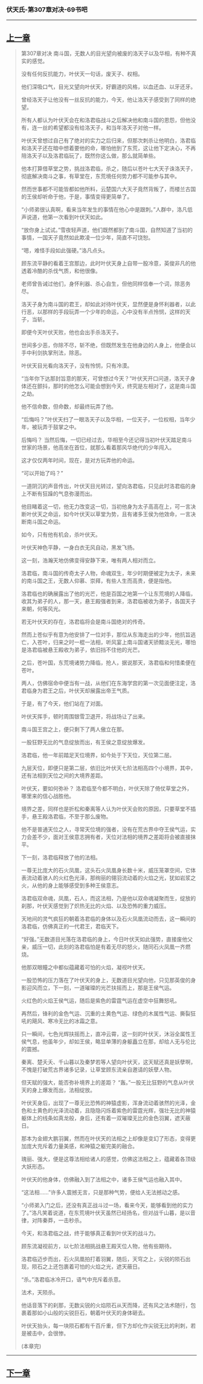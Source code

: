 ### 伏天氏-第307章对决-69书吧

--------
[上一章](./025bca41bab398e134887fcda4b9be0f.md)
--------


>
>
>
>第307章对决
>南斗国，无数人的目光望向被废的洛天子以及华相，有种不真实的感觉。
>
>没有任何反抗能力，叶伏天一句话，废天子、权相。
>
>他们深吸口气，目光又望向叶伏天，好霸道的风格，以血还血、以牙还牙。
>
>曾经洛天子让他没有一丝反抗的能力，今天，他让洛天子感受到了同样的绝望。
>
>所有人都认为叶伏天会在和洛君临战斗之后解决他和南斗国的恩怨，但他没有，连一丝的希望都没有给洛天子，和当年洛天子对他一样。
>
>叶伏天曾想过自己有了绝对的实力之后归来，但那次刺杀让他明白，洛君临和洛天子还在暗中想着要他的命，哪怕他到了东荒，这让他下定决心，不再陪洛天子以及洛君临玩了，既然你这么做，那么就简单些。
>
>他本打算借草堂之势，挑战洛君临，杀之，随后以苍叶七大天子诛洛天子，彻底解决南斗之事，有草堂在，东荒境任何势力都不可能参与其中。
>
>然而世事都不可能皆都如他所料，云楚国六大天子竟然背叛了，而楼兰古国的王侯却听命于他，于是，事情变得更简单了。
>
>“小师弟很认真啊，看来当年发生的事情在他心中是跟刺。”人群中，洛凡低声说道，他第一次看到叶伏天如此。
>
>“放你身上试试。”雪夜轻声道，他们既然都到了南斗国，自然知道了当初的事情，一国天子竟然如此欺凌一位少年，简直不可饶恕。
>
>“嗯，难怪手段如此强硬。”洛凡点头。
>
>顾东流平静的看着王宫那边，此时叶伏天身上自带一股冷意，英俊非凡的他透着冷酷的杀伐气质，和他很像。
>
>老师曾告诫过他们，身怀利器、杀心自生，但他同样信奉一个词，除恶务尽。
>
>洛天子身为南斗国的君王，却如此对待叶伏天，显然便是身怀利器者，以此行恶，以那样的手段玩弄一个少年的命运，心中没有半点怜悯，这样的天子，当斩。
>
>即便今天叶伏天败，他也会出手杀洛天子。
>
>世间多少恶，你除不尽，斩不绝，但既然发生在他身边的人身上，他便会以手中利剑执掌刑法，除恶。
>
>叶伏天目光看向洛天子，没有怜悯，只有冷漠。
>
>“当年你下达那封旨意的那天，可曾想过今天？”叶伏天开口问道，洛天子身体还在颤抖，那时的他怎么可能会想到今天，终究是左相对了，这是南斗国之劫。
>
>他不信命数，但命数，却最终玩弄了他。
>
>“后悔吗？”叶伏天扫了一眼洛天子以及华相，一位天子，一位权相，当年少年，被玩弄于鼓掌之中。
>
>后悔吗？
>当然后悔，一切已经过去，华相至今还记得当初叶伏天踏足南斗世家的场景，他高坐在首位，就那么看着那风华绝代的少年闯入。
>
>这才仅仅两年时间，现在，是对方玩弄他的命运。
>
>“可以开始了吗？”
>
>一道阴沉的声音传出，叶伏天目光转过，望向洛君临，只见此时洛君临的身上不断有狂躁的气息弥漫而出。
>
>他目睹着这一切，他无力改变这一切，当初他身为太子高高在上，可一言决断叶伏天之命运，如今叶伏天以草堂为势，且有诸多王侯为他效命，一言决断南斗国之命运。
>
>如今，只有他有机会，杀叶伏天。
>
>叶伏天神色平静，一身白衣无风自动，黑发飞扬。
>
>这一刻，浩瀚天地仿佛变得安静下来，唯有两人相对而立。
>
>洛君临，南斗国的传奇太子人物，命魂双生，年少时期便被定为太子，未来的南斗国之王，无数人仰慕、崇拜，有些人生而高贵，便是指他。
>
>洛君临也的确展露出了他的光芒，他是百国之地第一个让东荒境的人降临，收其为弟子的人，那一天，悬王殿强者到来，洛君临被收为弟子，各国天子来朝，何等风光。
>
>若无叶伏天的存在，洛君临将会是南斗国绝对的传奇。
>
>然而上苍似乎有意为他安排了一位对手，那位从东海走出的少年，他抗旨逃亡，入苍叶，归来之时一棍一法相，听风宴上南斗国诸天骄黯淡无光，哪怕是洛君临被悬王殿收为弟子，依旧挡不住他的光芒。
>
>之后，苍叶国，东荒境诸势力降临，抢人，据说那天，洛君临和何惜柔便在苍叶。
>
>两人，仿佛宿命中便当有一战，从他们在东海学宫的第一次见面便注定，洛君临身为君王之后，叶伏天却展露出帝王气质。
>
>于是，有了今天，他们站在了对面。
>
>叶伏天挥手，顿时周围银雪卫退开，将战场让了出来。
>
>南斗国王宫之上，便只剩下了两人傲立在那。
>
>一股狂野无比的气息绽放而出，有王侯之意绽放爆发。
>
>洛君临，他一年前踏足天位境界，如今处于下天位，天位第二层。
>
>九层天位，即便只是第二层，依旧比叶伏天七阶法相高四个小境界，其中，还有法相到天位之间的大境界差距。
>
>叶伏天，要如何弥补？
>洛君临至今都不明白，叶伏天除了倚仗草堂之外，哪里来的信心战胜他。
>
>境界之差，同样也是折松和秦离等人认为叶伏天会败的原因，只要草堂不插手，悬王殿洛君临，不至于那么废物。
>
>他不是普通天位之人，寻常天位境的强者，没有在荒古界中夺王侯气运，实力会差不少，面对王侯意志拥有者，天位对法相的境界之差距将会被直接抹平。
>
>下一刻，洛君临释放了他的法相。
>
>一尊无比庞大的石火凤凰，这头石火凤凰身长数十米，威压笼罩空间，它体表流动着骇人的火红色光泽，那绚丽的翎羽流动着的火焰之光，犹如岩浆之火，从他的身上能够感受到多种王侯意志。
>
>洛君临双命魂，凤凰，石人，而这法相，乃是他以双命魂凝聚而生，绽放的刹那，叶伏天感觉到了炽热无比的火焰、以及恐怖的重力威压。
>
>天地间的灵气疯狂的朝着洛君临的身体以及石火凤凰流动而去，这一瞬间的洛君临，仿佛真正的一代君王，君临天下。
>
>“好强。”无数道目光落在洛君临的身上，今日叶伏天如此强势，直接废他父亲，威压一切，此刻的洛君临怕是有着无尽的怒火，随同石火凤凰一齐燃烧。
>
>他那双眼瞳之中都似蕴藏着可怕的火焰，凝视叶伏天。
>
>一股恐怖的压力落在了叶伏天的身上，无数道目光望向他，只见那英俊的身影迎风而立，下一刻，一道璀璨的光芒扶摇而上，那是王侯气运。
>
>火红色的火焰王侯气运，随后是紫色的雷霆气运在虚空中狂舞怒吼。
>
>再然后，锋利的金色气运、沉重的土黄色气运、绿色的木属性气运、撕裂狂吼的飓风、寒冷无比的冰霜之意。
>
>只一瞬间，七色光辉扶摇而上，直冲云霄，这一刻的叶伏天，沐浴全属性王侯气息，他虽年少，却如王侯，略显单薄的身躯矗立在那，却给人无与伦比的震撼。
>
>秦离、楚夭夭、千山暮以及秦梦若等人望向叶伏天，这天赋还真是妖孽啊，不愧是打破荒古界诸多记录，让草堂顾东流亲自邀请的妖孽人物。
>
>但天赋的强大，能否弥补境界上的差距？
>“轰。”一股无比狂野的气息从叶伏天的身上爆发而出，法相绽放。
>
>叶伏天身后，出现了一尊无比恐怖的神猿虚影，浑身流动着骇然的光泽，金色和土黄色的光泽流动着，且隐隐闪烁着紫色的雷霆光辉，强壮无比的神猿躯体上的线条如真龙般，身后，还有着一双璀璨无比的金色羽翼，遮天蔽日。
>
>那本为金翅大鹏羽翼，然而在叶伏天的法相之上却像是变幻了形态，变得更加庞大充斥着力量美感，和神猿之躯完美的融合。
>
>瑰丽、强大，便是这尊法相给诸人的感觉，仿佛这法相之上，蕴藏着各顶级大妖形态。
>
>叶伏天的他身体，仿佛融入到了法相之中，诸多王侯气运也融入其中。
>
>“这法相……”许多人震撼无言，只是那种气势，便给人无法撼动之感。
>
>“小师弟入门之后，还没有真正战斗过一场，看来今天，能够看到他的实力了。”洛凡笑着说道，在东荒境叶伏天虽然已经扬名，但对战千山暮，是以音律，对阵秦莽，一击秒杀。
>
>今天，和洛君临之战，终于能够真正看到叶伏天的战斗力。
>
>顾东流凝视前方，以七阶法相挑战悬王殿天位人物，他有些期待。
>
>洛君临迈步而出，石火凤凰拍打着羽翼，随后，天穹之上，尖锐的陨石出现，陨石之上还包裹着可怕的火焰之光，遮天蔽日。
>
>“杀。”洛君临冰冷开口，语气中充斥着杀意。
>
>法术，天陨杀。
>
>他话音落下的刹那，无数尖锐的火焰陨石从天而降，还有风之法术随行，包裹着那如小山般的尖锐巨石，朝着叶伏天的身体砸去。
>
>叶伏天抬头，每一块陨石都有千百斤重，但下方却化作尖锐无比的利刺，若是被击中，会很惨。
>
>(本章完)
>
>

--------
[下一章](./2e13032d250f47f11f85486076f7fd0c.md)
--------
